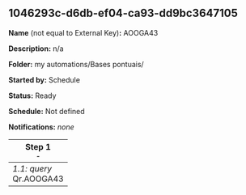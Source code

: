 ## 1046293c-d6db-ef04-ca93-dd9bc3647105

**Name** (not equal to External Key)**:** AOOGA43

**Description:** n/a

**Folder:** my automations/Bases pontuais/

**Started by:** Schedule

**Status:** Ready

**Schedule:** Not defined

**Notifications:** _none_


| Step 1<br>_<small>-</small>_ |
| --- |
| _1.1: query_<br>Qr.AOOGA43 |
